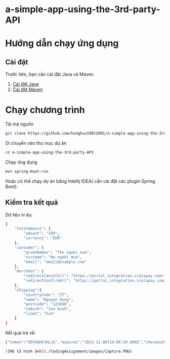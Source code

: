 # a-simple-app-using-the-3rd-party-API
# Hướng dẫn chạy ứng dụng

## Cài đặt

Trước tiên, bạn cần cài đặt Java và Maven.

1. [Cài đặt Java](https://www.oracle.com/java/technologies/javase-downloads.html)
2. [Cài đặt Maven](https://maven.apache.org/download.cgi)

# Chạy chương trình
Tải mã nguồn
```bash
git clone https://github.com/hunghuu19012001/a-simple-app-using-the-3rd-party-API.git

```
Di chuyển vào thư mục dự án
```bash
cd a-simple-app-using-the-3rd-party-API
```
Chạy ứng dụng
```bash
mvn spring-boot:run
```
Hoặc có thể chạy dự án bằng Intellij IDEA( cần cài đặt các plugin Spring Boot).
## Kiểm tra kết quả

Dữ liệu ví dụ: 
```bash
{
    "totalAmount": {
        "amount": "190",
        "currency": "EUR"
    },
    "consumer": {
        "givenNames": "Tên người mua",
        "surname": "Họ người mua",
        "email": "email@example.com"
    },
    "merchant": {
        "redirectCancelUrl": "https://portal.integration.scalapay.com/failure-url",
        "redirectConfirmUrl": "https://portal.integration.scalapay.com/success-url"
    },
    "shipping":{
        "countryCode": "IT",
        "name": "Nguyen Hung",
        "postcode": "123456",
        "suburb": "tan binh",
        "line1": "hcm"
    }
}
```
Kết quả trả về:
```bash
{"token":"95F6AHIYHL1G","expires":"2023-11-06T19:06:50.000Z","checkoutUrl":"https://portal.integration.scalapay.com/checkout/95F6AHIYHL1G"}
```
```bash
![Mô tả hình ảnh](./CodingAssignment/images/Capture.PNG)
```



